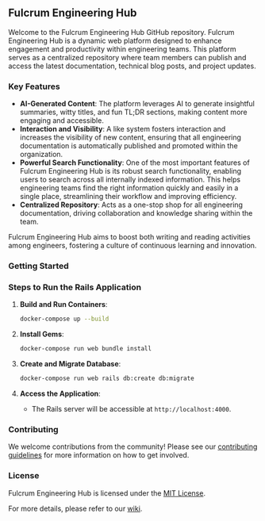 ## Fulcrum Engineering Hub

Welcome to the Fulcrum Engineering Hub GitHub repository. Fulcrum Engineering Hub is a dynamic web platform designed to enhance engagement and productivity within engineering teams. This platform serves as a centralized repository where team members can publish and access the latest documentation, technical blog posts, and project updates.

### Key Features

- **AI-Generated Content**: The platform leverages AI to generate insightful summaries, witty titles, and fun TL;DR sections, making content more engaging and accessible.
- **Interaction and Visibility**: A like system fosters interaction and increases the visibility of new content, ensuring that all engineering documentation is automatically published and promoted within the organization.
- **Powerful Search Functionality**: One of the most important features of Fulcrum Engineering Hub is its robust search functionality, enabling users to search across all internally indexed information. This helps engineering teams find the right information quickly and easily in a single place, streamlining their workflow and improving efficiency.
- **Centralized Repository**: Acts as a one-stop shop for all engineering documentation, driving collaboration and knowledge sharing within the team.

Fulcrum Engineering Hub aims to boost both writing and reading activities among engineers, fostering a culture of continuous learning and innovation.

### Getting Started

### Steps to Run the Rails Application

1. **Build and Run Containers**:
    ```sh
    docker-compose up --build
    ```

2. **Install Gems**:
    ```sh
    docker-compose run web bundle install
    ```

3. **Create and Migrate Database**:
    ```sh
    docker-compose run web rails db:create db:migrate
    ```

4. **Access the Application**:
    - The Rails server will be accessible at `http://localhost:4000`.



### Contributing

We welcome contributions from the community! Please see our [contributing guidelines](link-to-contributing-guidelines) for more information on how to get involved.

### License

Fulcrum Engineering Hub is licensed under the [MIT License](link-to-license).

For more details, please refer to our [wiki](link-to-wiki).
